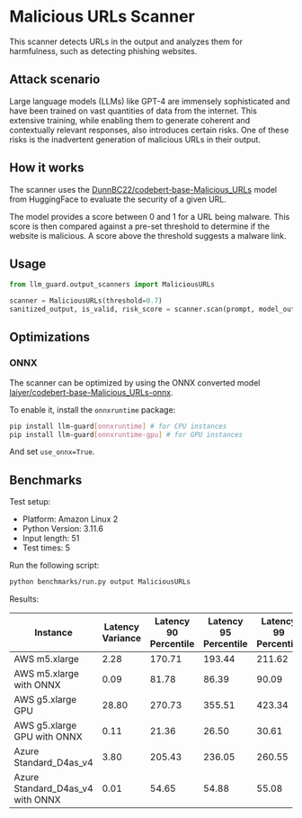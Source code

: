 # Malicious URLs Scanner

This scanner detects URLs in the output and analyzes them for harmfulness, such as detecting phishing websites.

## Attack scenario

Large language models (LLMs) like GPT-4 are immensely sophisticated and have been trained on vast quantities of data
from the internet. This extensive training, while enabling them to generate coherent and contextually relevant
responses, also introduces certain risks. One of these risks is the inadvertent generation of malicious URLs in their
output.

## How it works

The scanner uses
the [DunnBC22/codebert-base-Malicious_URLs](https://huggingface.co/DunnBC22/codebert-base-Malicious_URLs) model from
HuggingFace to evaluate the security of a given URL.

The model provides a score between 0 and 1 for a URL being malware. This score is then compared against a pre-set
threshold to determine if the website is malicious. A score above the threshold suggests a malware link.

## Usage

```python
from llm_guard.output_scanners import MaliciousURLs

scanner = MaliciousURLs(threshold=0.7)
sanitized_output, is_valid, risk_score = scanner.scan(prompt, model_output)
```

## Optimizations

### ONNX

The scanner can be optimized by using the ONNX converted
model [laiyer/codebert-base-Malicious_URLs-onnx](https://huggingface.co/laiyer/codebert-base-Malicious_URLs-onnx).

To enable it, install the `onnxruntime` package:

```sh
pip install llm-guard[onnxruntime] # for CPU instances
pip install llm-guard[onnxruntime-gpu] # for GPU instances
```

And set `use_onnx=True`.

## Benchmarks

Test setup:

- Platform: Amazon Linux 2
- Python Version: 3.11.6
- Input length: 51
- Test times: 5

Run the following script:

```sh
python benchmarks/run.py output MaliciousURLs
```

Results:

| Instance                         | Latency Variance | Latency 90 Percentile | Latency 95 Percentile | Latency 99 Percentile | Average Latency (ms) | QPS     |
|----------------------------------|------------------|-----------------------|-----------------------|-----------------------|----------------------|---------|
| AWS m5.xlarge                    | 2.28             | 170.71                | 193.44                | 211.62                | 120.92               | 421.78  |
| AWS m5.xlarge with ONNX          | 0.09             | 81.78                 | 86.39                 | 90.09                 | 72.42                | 704.18  |
| AWS g5.xlarge GPU                | 28.80            | 270.73                | 355.51                | 423.34                | 100.89               | 505.5   |
| AWS g5.xlarge GPU with ONNX      | 0.11             | 21.36                 | 26.50                 | 30.61                 | 11.04                | 4620.81 |
| Azure Standard_D4as_v4           | 3.80             | 205.43                | 236.05                | 260.55                | 143.34               | 355.80  |
| Azure Standard_D4as_v4 with ONNX | 0.01             | 54.65                 | 54.88                 | 55.08                 | 51.96                | 981.54  |
